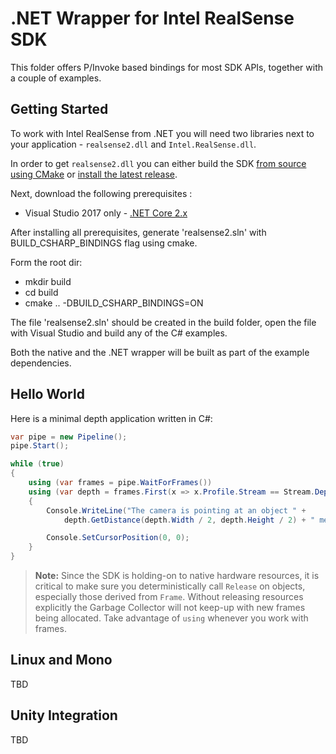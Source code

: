 # .NET Wrapper for Intel RealSense SDK

This folder offers P/Invoke based bindings for most SDK APIs, together with a couple of examples.

## Getting Started

To work with Intel RealSense from .NET you will need two libraries next to your application - `realsense2.dll` and `Intel.RealSense.dll`. 

In order to get `realsense2.dll` you can either build the SDK [from source using CMake](https://github.com/IntelRealSense/librealsense/blob/master/doc/installation_windows.md) or [install the latest release](https://github.com/IntelRealSense/librealsense/blob/master/doc/distribution_windows.md).

Next, download the following prerequisites :

* Visual Studio 2017 only - [.NET Core 2.x](https://www.microsoft.com/net/download/visual-studio-sdks)

After installing all prerequisites, generate 'realsense2.sln' with BUILD_CSHARP_BINDINGS flag using cmake.

Form the root dir:
- mkdir build
- cd build
- cmake .. -DBUILD_CSHARP_BINDINGS=ON

The file 'realsense2.sln' should be created in the build folder, open the file with Visual Studio and build any of the C# examples.

Both the native and the .NET wrapper will be built as part of the example dependencies.

## Hello World

Here is a minimal depth application written in C#: 

```cs
var pipe = new Pipeline();
pipe.Start();

while (true)
{
    using (var frames = pipe.WaitForFrames())
    using (var depth = frames.First(x => x.Profile.Stream == Stream.Depth) as DepthFrame)
    {
        Console.WriteLine("The camera is pointing at an object " +
            depth.GetDistance(depth.Width / 2, depth.Height / 2) + " meters away\t");

        Console.SetCursorPosition(0, 0);
    }
}
```

> **Note:** Since the SDK is holding-on to native hardware resources, it is critical to make sure you deterministically call `Release` on objects, especially those derived from `Frame`. Without releasing resources explicitly the Garbage Collector will not keep-up with new frames being allocated. Take advantage of `using` whenever you work with frames. 

## Linux and Mono

TBD

## Unity Integration 

TBD
